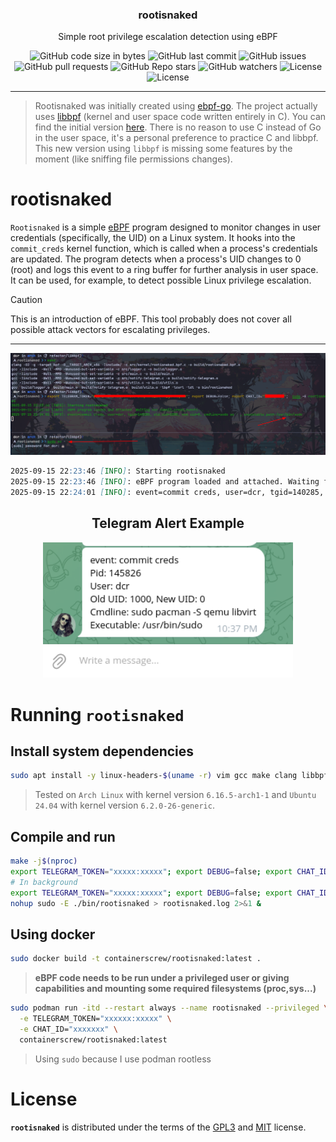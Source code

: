 <p align="center" >
<h3 align="center">rootisnaked</h3>
<p align="center">Simple root privilege escalation detection using eBPF</p>
</p>

<p align="center" >
    <img alt="GitHub code size in bytes" src="https://img.shields.io/github/languages/code-size/containerscrew/rootisnaked">
    <img alt="GitHub last commit" src="https://img.shields.io/github/last-commit/containerscrew/rootisnaked">
    <img alt="GitHub issues" src="https://img.shields.io/github/issues/containerscrew/rootisnaked">
    <img alt="GitHub pull requests" src="https://img.shields.io/github/issues-pr/containerscrew/rootisnaked">
    <img alt="GitHub Repo stars" src="https://img.shields.io/github/stars/containerscrew/rootisnaked?style=social">
    <img alt="GitHub watchers" src="https://img.shields.io/github/watchers/containerscrew/rootisnaked?style=social">
    <img alt="License" src="https://img.shields.io/badge/License-MIT-blue.svg">
    <img alt="License" src="https://img.shields.io/badge/License-GPLv3-blue.svg">
</p>

---

> Rootisnaked was initially created using [ebpf-go](github.com/cilium/ebpf). The project actually uses [libbpf](https://github.com/libbpf/libbpf) (kernel and user space code written entirely in C). You can find the initial version [here](https://github.com/containerscrew/rootisnaked/tree/rootisnaked-go). There is no reason to use C instead of Go in the user space, it's a personal preference to practice C and libbpf. This new version using `libbpf` is missing some features by the moment (like sniffing file permissions changes).


# rootisnaked

`Rootisnaked` is a simple [eBPF](https://ebpf.io/) program designed to monitor changes in user credentials (specifically, the UID) on a Linux system. It hooks into the `commit_creds` kernel function, which is called when a process's credentials are updated. The program detects when a process's UID changes to 0 (root) and logs this event to a ring buffer for further analysis in user space.
It can be used, for example, to detect possible Linux privilege escalation.

> [!CAUTION]
> This is an introduction of eBPF. This tool probably does not cover all possible attack vectors for escalating privileges.

---

![example](example.png)

```markdown
2025-09-15 22:23:46 [INFO]: Starting rootisnaked
2025-09-15 22:23:46 [INFO]: eBPF program loaded and attached. Waiting for commit_creds_events...
2025-09-15 22:24:01 [INFO]: event=commit creds, user=dcr, tgid=140285, old_uid=1000, new_uid=0, cmdline=sudo su - , executable_path:/usr/bin/sudo
```

<h2 align="center">Telegram Alert Example</h2>
<p align="center">
  <img src="telegram_alert.png" alt="logo" width="400"/>
</p>

# Running `rootisnaked`

## Install system dependencies

```bash
sudo apt install -y linux-headers-$(uname -r) vim gcc make clang libbpf-dev curl clang-format libcurl4-openssl-dev build-essential libelf-dev
```

> Tested on `Arch Linux` with kernel version `6.16.5-arch1-1` and `Ubuntu 24.04` with kernel version `6.2.0-26-generic`.

## Compile and run

```bash
make -j$(nproc)
export TELEGRAM_TOKEN="xxxxx:xxxxx"; export DEBUG=false; export CHAT_ID="xxxxx"; sudo -E ./bin/rootisnaked
# In background
export TELEGRAM_TOKEN="xxxxx:xxxxx"; export DEBUG=false; export CHAT_ID="xxxxx"
nohup sudo -E ./bin/rootisnaked > rootisnaked.log 2>&1 &
```

## Using docker

```bash
sudo docker build -t containerscrew/rootisnaked:latest .
```

> **eBPF code needs to be run under a privileged user or giving capabilities and mounting some required filesystems (proc,sys...)**

```bash
sudo podman run -itd --restart always --name rootisnaked --privileged \
  -e TELEGRAM_TOKEN="xxxxxx:xxxxx" \
  -e CHAT_ID="xxxxxxx" \
  containerscrew/rootisnaked:latest
```

> Using `sudo` because I use podman rootless

# License

**`rootisnaked`** is distributed under the terms of the [GPL3](./LICENSE-GPL3) and [MIT](./LICENSE-MIT) license.
